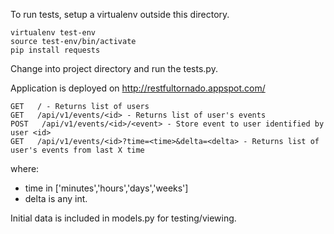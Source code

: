 To run tests, setup a virtualenv outside this directory.

    virtualenv test-env
    source test-env/bin/activate
    pip install requests

Change into project directory and run the tests.py.

Application is deployed on http://restfultornado.appspot.com/


    GET   / - Returns list of users
    GET   /api/v1/events/<id> - Returns list of user's events
    POST   /api/v1/events/<id>/<event> - Store event to user identified by user <id>
    GET   /api/v1/events/<id>?time=<time>&delta=<delta> - Returns list of user's events from last X time

where:
- time in ['minutes','hours','days','weeks']
- delta is any int.

Initial data is included in models.py for testing/viewing.

